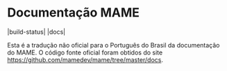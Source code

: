 Documentação MAME 
=================

|build-status| |docs|

Esta é a tradução não oficial para o Português do Brasil da documentação do MAME. O código fonte oficial foram obtidos do site https://github.com/mamedev/mame/tree/master/docs.
